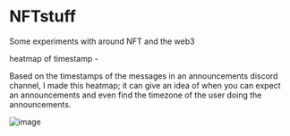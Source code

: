# NFTstuff
Some experiments with around NFT and the web3

heatmap of timestamp -

Based on the timestamps of the messages in an announcements discord channel, I made this heatmap; it can give an idea of when you can expect an announcements and even find the timezone of the user doing the announcements.

![image](https://user-images.githubusercontent.com/112710446/208112777-b1bb4f05-82a6-42d1-8a0c-4c3d0dea4fc3.png)

